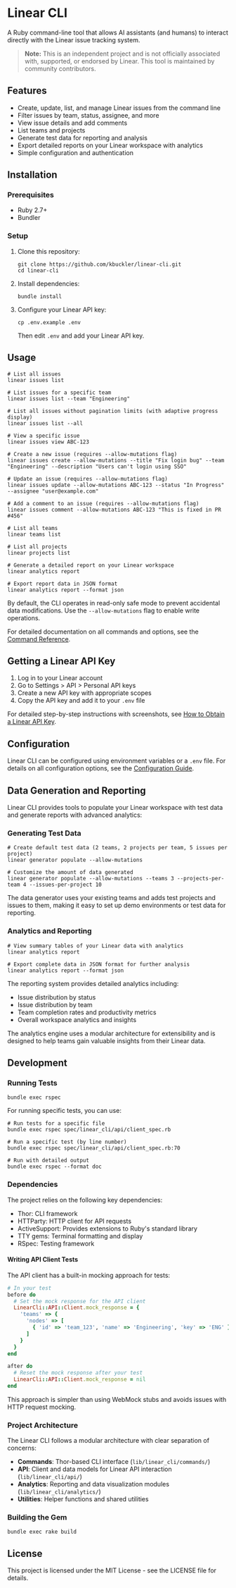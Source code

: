 # Linear CLI

A Ruby command-line tool that allows AI assistants (and humans) to interact directly with the Linear issue tracking system.

> **Note:** This is an independent project and is not officially associated with, supported, or endorsed by Linear. This tool is maintained by community contributors.

## Features

- Create, update, list, and manage Linear issues from the command line
- Filter issues by team, status, assignee, and more
- View issue details and add comments
- List teams and projects
- Generate test data for reporting and analysis
- Export detailed reports on your Linear workspace with analytics
- Simple configuration and authentication

## Installation

### Prerequisites

- Ruby 2.7+
- Bundler

### Setup

1. Clone this repository:
   ```
   git clone https://github.com/kbuckler/linear-cli.git
   cd linear-cli
   ```

2. Install dependencies:
   ```
   bundle install
   ```

3. Configure your Linear API key:
   ```
   cp .env.example .env
   ```
   Then edit `.env` and add your Linear API key.

## Usage

```
# List all issues
linear issues list

# List issues for a specific team
linear issues list --team "Engineering"

# List all issues without pagination limits (with adaptive progress display)
linear issues list --all

# View a specific issue
linear issues view ABC-123

# Create a new issue (requires --allow-mutations flag)
linear issues create --allow-mutations --title "Fix login bug" --team "Engineering" --description "Users can't login using SSO"

# Update an issue (requires --allow-mutations flag)
linear issues update --allow-mutations ABC-123 --status "In Progress" --assignee "user@example.com"

# Add a comment to an issue (requires --allow-mutations flag)
linear issues comment --allow-mutations ABC-123 "This is fixed in PR #456"

# List all teams
linear teams list

# List all projects
linear projects list

# Generate a detailed report on your Linear workspace
linear analytics report

# Export report data in JSON format
linear analytics report --format json
```

By default, the CLI operates in read-only safe mode to prevent accidental data modifications. Use the `--allow-mutations` flag to enable write operations.

For detailed documentation on all commands and options, see the [Command Reference](docs/COMMANDS.md).

## Getting a Linear API Key

1. Log in to your Linear account
2. Go to Settings > API > Personal API keys
3. Create a new API key with appropriate scopes
4. Copy the API key and add it to your `.env` file

For detailed step-by-step instructions with screenshots, see [How to Obtain a Linear API Key](docs/API_KEY.md).

## Configuration

Linear CLI can be configured using environment variables or a `.env` file. For details on all configuration options, see the [Configuration Guide](docs/CONFIGURATION.md).

## Data Generation and Reporting

Linear CLI provides tools to populate your Linear workspace with test data and generate reports with advanced analytics:

### Generating Test Data

```
# Create default test data (2 teams, 2 projects per team, 5 issues per project)
linear generator populate --allow-mutations

# Customize the amount of data generated
linear generator populate --allow-mutations --teams 3 --projects-per-team 4 --issues-per-project 10
```

The data generator uses your existing teams and adds test projects and issues to them, making it easy to set up demo environments or test data for reporting.

### Analytics and Reporting

```
# View summary tables of your Linear data with analytics
linear analytics report

# Export complete data in JSON format for further analysis
linear analytics report --format json
```

The reporting system provides detailed analytics including:
- Issue distribution by status
- Issue distribution by team
- Team completion rates and productivity metrics
- Overall workspace analytics and insights

The analytics engine uses a modular architecture for extensibility and is designed to help teams gain valuable insights from their Linear data.

## Development

### Running Tests

```
bundle exec rspec
```

For running specific tests, you can use:

```
# Run tests for a specific file
bundle exec rspec spec/linear_cli/api/client_spec.rb

# Run a specific test (by line number)
bundle exec rspec spec/linear_cli/api/client_spec.rb:70

# Run with detailed output
bundle exec rspec --format doc
```

### Dependencies

The project relies on the following key dependencies:

- Thor: CLI framework
- HTTParty: HTTP client for API requests
- ActiveSupport: Provides extensions to Ruby's standard library
- TTY gems: Terminal formatting and display
- RSpec: Testing framework

#### Writing API Client Tests

The API client has a built-in mocking approach for tests:

```ruby
# In your test
before do
  # Set the mock response for the API client
  LinearCli::API::Client.mock_response = {
    'teams' => {
      'nodes' => [
        { 'id' => 'team_123', 'name' => 'Engineering', 'key' => 'ENG' }
      ]
    }
  }
end

after do
  # Reset the mock response after your test
  LinearCli::API::Client.mock_response = nil
end
```

This approach is simpler than using WebMock stubs and avoids issues with HTTP request mocking.

### Project Architecture

The Linear CLI follows a modular architecture with clear separation of concerns:

- **Commands**: Thor-based CLI interface (`lib/linear_cli/commands/`)
- **API**: Client and data models for Linear API interaction (`lib/linear_cli/api/`)
- **Analytics**: Reporting and data visualization modules (`lib/linear_cli/analytics/`)
- **Utilities**: Helper functions and shared utilities

### Building the Gem

```
bundle exec rake build
```

## License

This project is licensed under the MIT License - see the LICENSE file for details.